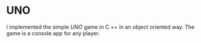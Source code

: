 # UNO

I implemented the simple *UNO* game in C ++ in an object oriented way. The game is a console app for any player.

